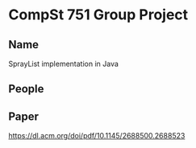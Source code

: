 # CompSt 751 Group Project

## Name
SprayList implementation in Java

## People


## Paper
https://dl.acm.org/doi/pdf/10.1145/2688500.2688523





